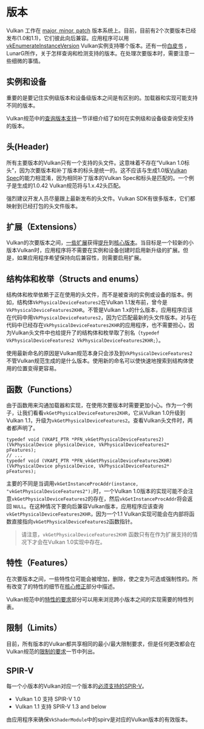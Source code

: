 # 版本

Vulkan 工作在 [major, minor, patch](https://www.khronos.org/registry/vulkan/specs/1.1/html/vkspec.html#extendingvulkan-coreversions-versionnumbers) 版本系统上。目前，目前有2个次要版本已经发布(1.0和1.1)，它们彼此向后兼容。应用程序可以用[vkEnumerateInstanceVersion](https://www.khronos.org/registry/vulkan/specs/1.1/html/vkspec.html#vkEnumerateInstanceVersion) Vulkan实例支持哪个版本。还有一份[白皮书](https://www.lunarg.com/wp-content/uploads/2019/02/Vulkan-1.1-Compatibility-Statement_01_19.pdf) ，LunarG所作，关于怎样查询和检测支持的版本。在处理次要版本时，需要注意一些细微的事情。

## 实例和设备
重要的是要记住实例级版本和设备级版本之间是有区别的。加载器和实现可能支持不同的版本。

Vulkan规范中的[查询版本支持](https://www.khronos.org/registry/vulkan/specs/1.1/html/vkspec.html#extendingvulkan-coreversions-queryingversionsupport)一节详细介绍了如何在实例级和设备级查询受支持的版本。 

## 头(Header)
所有主要版本的Vulkan只有一个支持的头文件。这意味着不存在“Vulkan 1.0标头”，因为次要版本和补丁版本的标头是统一的。这不应该与生成1.0版[Vulkan Spec](./vulkan_spec.md)的能力相混淆，因为相同补丁版本的Vulkan Spec和标头是匹配的。一个例子是生成的1.0.42 Vulkan规范将与1.x.42头匹配。

强烈建议开发人员尽量跟上最新发布的头文件。Vulkan SDK有很多版本，它们都映射到已经打包的头文件版本。

## 扩展（Extensions）
Vulkan的次要版本之间，[一些扩展](https://www.khronos.org/registry/vulkan/specs/1.1/html/vkspec.html#versions-1.1)获得[提升](https://www.khronos.org/registry/vulkan/specs/1.1/html/vkspec.html#extendingvulkan-compatibility-promotions)到[核心版本](https://www.khronos.org/registry/vulkan/specs/1.1/html/vkspec.html#extendingvulkan-coreversions)。当目标是一个较新的小版本Vulkan时，应用程序将不需要在实例和设备创建时启用新升级的扩展。但是，如果应用程序希望保持向后兼容性，则需要启用扩展。

## 结构体和枚举（Structs and enums）
结构体和枚举依赖于正在使用的头文件，而不是被查询的实例或设备的版本。例如，结构体`VkPhysicalDeviceFeatures2`在Vulkan 1.1发布前，曾今是`VkPhysicalDeviceFeatures2KHR`。不管是Vulkan 1.x的什么版本，应用程序应该在代码中用`VkPhysicalDeviceFeatures2`，因为它匹配最新的头文件版本。对与在代码中已经存在`VkPhysicalDeviceFeatures2KHR`的应用程序，也不需要担心，因为Vulkan头文件中也给提升了的结构体和枚举取了别名（`typedef VkPhysicalDeviceFeatures2 VkPhysicalDeviceFeatures2KHR;`）。

使用最新命名的原因是Vulkan规范本身只会涉及到`VkPhysicalDeviceFeatures2`不管Vulkan规范生成的是什么版本。使用新的命名可以使快速地搜索到结构体使用的位置变得更容易。

## 函数（Functions）
由于函数用来沟通加载器和实现，在使用次要版本时需要更加小心。作为一个例子，让我们看看`vkGetPhysicalDeviceFeatures2KHR`，它从Vulkan 1.0升级到Vulkan 1.1，升级为`vkGetPhysicalDeviceFeatures2`。查看Vulkan头文件时，两者都声明了。

```
typedef void (VKAPI_PTR *PFN_vkGetPhysicalDeviceFeatures2)(VkPhysicalDevice physicalDevice, VkPhysicalDeviceFeatures2* pFeatures);
// ...
typedef void (VKAPI_PTR *PFN_vkGetPhysicalDeviceFeatures2KHR)(VkPhysicalDevice physicalDevice, VkPhysicalDeviceFeatures2* pFeatures);
```
主要的不同是当调用`vkGetInstanceProcAddr(instance, "vkGetPhysicalDeviceFeatures2");`时，一个Vulkan 1.0版本的实现可能不会注意`vkGetPhysicalDeviceFeatures2`的存在，然后`vkGetInstanceProcAddr`将会返回 `NULL`。在这种情况下要向后兼容Vulkan版本，应用程序应该查询`vkGetPhysicalDeviceFeatures2KHR`，因为一个1.1 Vulkan实现可能会在内部将函数直接指向`vkGetPhysicalDeviceFeatures2`函数指针。

> 请注意，`vkGetPhysicalDeviceFeatures2KHR` 函数只有在作为扩展支持的情况下才会在Vulkan 1.0实现中存在。

## 特性（Features）
在次要版本之间，一些特性位可能会被增加，删除，使之变为可选或强制性的。所有改变了的特性的细节在[核心修正](https://www.khronos.org/registry/vulkan/specs/1.1-extensions/html/vkspec.html#versions)部分中描述。

Vulkan规范中的[特性的要求](https://www.khronos.org/registry/vulkan/specs/1.1-extensions/html/vkspec.html#features-requirements)部分可以用来浏览跨小版本之间的实现需要的特性列表。


## 限制（Limits）
目前，所有版本的Vulkan都共享相同的最小/最大限制要求，但是任何更改都会在Vulkan规范的[限制的要求](https://www.khronos.org/registry/vulkan/specs/1.1-extensions/html/vkspec.html#limits-minmax)一节中列出。

## SPIR-V
每一个小版本的Vulkan对应一个版本的[必须支持的SPIR-V](https://www.khronos.org/registry/vulkan/specs/1.1/html/vkspec.html#spirvenv)。

- Vulkan 1.0 支持 SPIR-V 1.0
- Vulkan 1.1 支持 SPIR-V 1.3 and below

由应用程序来确保`VkShaderModule`中的spirv是对应的Vulkan版本的有效版本。
